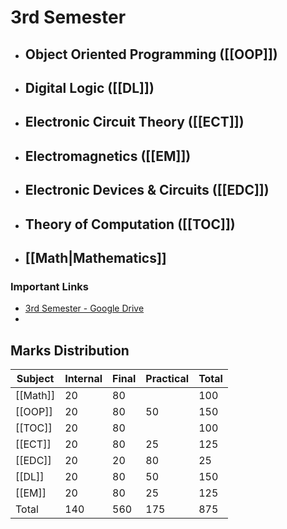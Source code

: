 # 3rd Semester
- ## Object Oriented Programming ([[OOP]])
- ## Digital Logic ([[DL]])
- ## Electronic Circuit Theory ([[ECT]])
- ## Electromagnetics ([[EM]])
- ## Electronic Devices & Circuits ([[EDC]])
- ## Theory of Computation ([[TOC]])
- ## [[Math\|Mathematics]]

### Important Links
- [3rd Semester - Google Drive](https://drive.google.com/drive/folders/1Yev8kONzXLv9RbZtWJKDae_aQEFXYTQ-)
- 
## Marks Distribution
Subject | Internal | Final | Practical | Total 
------------ | ------------ | ------------ | ------------ | ------------
[[Math]]| 20 | 80 | | 100 
[[OOP]] |20 | 80 | 50 | 150
[[TOC]] |20 |80 || 100
[[ECT]] | 20| 80 | 25 | 125
[[EDC]] |20 | 20| 80 | 25 | 125
[[DL]] | 20| 80 | 50 | 150
[[EM]] | 20| 80 | 25 | 125
Total | 140 | 560 | 175 |875








	
